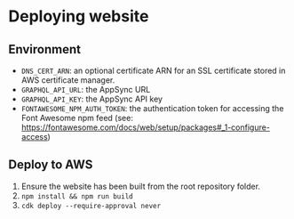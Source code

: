 # Deploying website

## Environment

- `DNS_CERT_ARN`: an optional certificate ARN for an SSL certificate stored in AWS certificate manager.
- `GRAPHQL_API_URL`: the AppSync URL
- `GRAPHQL_API_KEY`: the AppSync API key
- `FONTAWESOME_NPM_AUTH_TOKEN`: the authentication token for accessing the Font Awesome npm feed (see: https://fontawesome.com/docs/web/setup/packages#_1-configure-access)

## Deploy to AWS

1. Ensure the website has been built from the root repository folder.
2. `npm install && npm run build`   
3. `cdk deploy --require-approval never`
